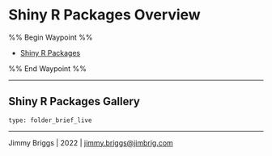 # Shiny R Packages Overview

%% Begin Waypoint %%

* [Shiny R Packages](Shiny%20R%20Packages.md)

%% End Waypoint %%

---

## Shiny R Packages Gallery

````ccard
type: folder_brief_live
````

---

Jimmy Briggs | 2022 | <jimmy.briggs@jimbrig.com>
